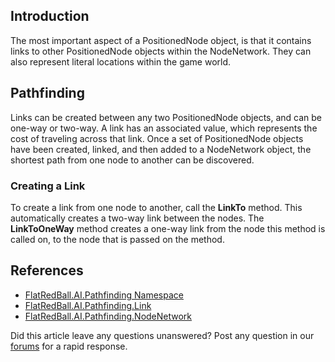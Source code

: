 ## Introduction

The most important aspect of a PositionedNode object, is that it contains links to other PositionedNode objects within the NodeNetwork. They can also represent literal locations within the game world.

## Pathfinding

Links can be created between any two PositionedNode objects, and can be one-way or two-way. A link has an associated value, which represents the cost of traveling across that link. Once a set of PositionedNode objects have been created, linked, and then added to a NodeNetwork object, the shortest path from one node to another can be discovered.

### Creating a Link

To create a link from one node to another, call the **LinkTo** method. This automatically creates a two-way link between the nodes. The **LinkToOneWay** method creates a one-way link from the node this method is called on, to the node that is passed on the method.

## References

-   [FlatRedBall.AI.Pathfinding Namespace](/frb/docs/index.php?title=FlatRedBall.AI.Pathfinding_(Namespace) "FlatRedBall.AI.Pathfinding (Namespace)")
-   [FlatRedBall.AI.Pathfinding.Link](/frb/docs/index.php?title=FlatRedBall.AI.Pathfinding.Link "FlatRedBall.AI.Pathfinding.Link")
-   [FlatRedBall.AI.Pathfinding.NodeNetwork](/frb/docs/index.php?title=FlatRedBall.AI.Pathfinding.NodeNetwork "FlatRedBall.AI.Pathfinding.NodeNetwork")

Did this article leave any questions unanswered? Post any question in our [forums](/frb/forum.md) for a rapid response.
